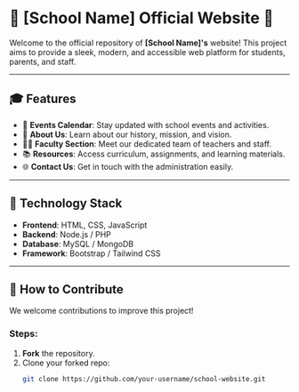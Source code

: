 # 🌟 **[School Name] Official Website** 🌟

Welcome to the official repository of **[School Name]'s** website! This project aims to provide a sleek, modern, and accessible web platform for students, parents, and staff.

---

## 🎓 **Features**
- 📅 **Events Calendar**: Stay updated with school events and activities.  
- 🏫 **About Us**: Learn about our history, mission, and vision.  
- 👩‍🏫 **Faculty Section**: Meet our dedicated team of teachers and staff.  
- 📚 **Resources**: Access curriculum, assignments, and learning materials.  
- 🌐 **Contact Us**: Get in touch with the administration easily.

---

## 🚀 **Technology Stack**
- **Frontend**: HTML, CSS, JavaScript  
- **Backend**: Node.js / PHP  
- **Database**: MySQL / MongoDB  
- **Framework**: Bootstrap / Tailwind CSS  

---

## 🎨 **How to Contribute**
We welcome contributions to improve this project!

### Steps:
1. **Fork** the repository.  
2. Clone your forked repo:  
   ```bash
   git clone https://github.com/your-username/school-website.git